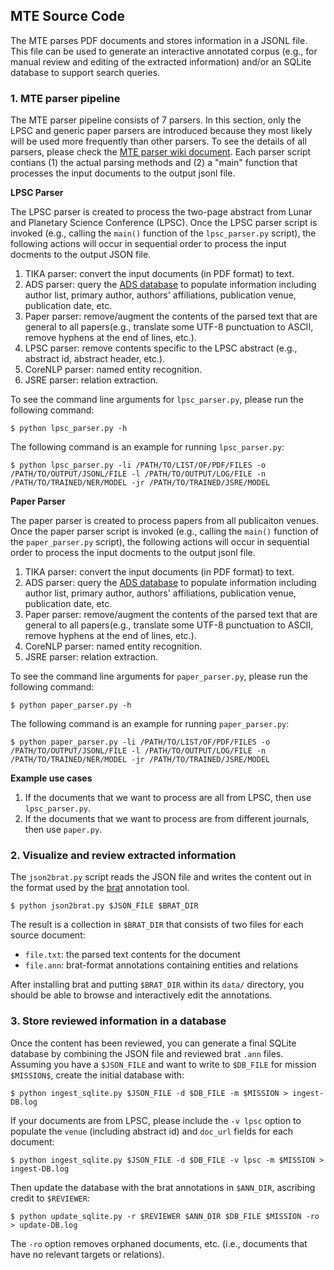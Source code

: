 ## MTE Source Code

The MTE parses PDF documents and stores information in a JSONL file.  This file can be used to generate an interactive annotated corpus (e.g., for manual review and editing of the extracted information) and/or an SQLite database to support search queries.

### 1. MTE parser pipeline

The MTE parser pipeline consists of 7 parsers. In this section, only the LPSC and generic paper parsers are introduced because they most likely will be used more frequently than other parsers. To see the details of all parsers, please check the [MTE parser wiki document](https://github.com/wkiri/MTE/wiki/MTE-Parsers). Each parser script contians (1) the actual parsing methods and (2) a "main" function that processes the input documents to the output jsonl file.   


**LPSC Parser**

The LPSC parser is created to process the two-page abstract from Lunar and Planetary Science Conference (LPSC). Once the LPSC parser script is invoked (e.g., calling the `main()` function of the `lpsc_parser.py` script), the following actions will occur in sequential order to process the input docments to the output JSON file.

1. TIKA parser: convert the input documents (in PDF format) to text.
2. ADS parser: query the [ADS database](https://ui.adsabs.harvard.edu/) to populate information including author list, primary author, authors' affiliations, publication venue, publication date, etc.
3. Paper parser: remove/augment the contents of the parsed text that are general to all papers(e.g., translate some UTF-8 punctuation to ASCII, remove hyphens at the end of lines, etc.).
4. LPSC parser: remove contents specific to the LPSC abstract (e.g., abstract id, abstract header, etc.).
5. CoreNLP parser: named entity recognition. 
6. JSRE parser: relation extraction.

To see the command line arguments for `lpsc_parser.py`, please run the following command:

```Console
$ python lpsc_parser.py -h
```

The following command is an example for running `lpsc_parser.py`:

```Console
$ python lpsc_parser.py -li /PATH/TO/LIST/OF/PDF/FILES -o /PATH/TO/OUTPUT/JSONL/FILE -l /PATH/TO/OUTPUT/LOG/FILE -n /PATH/TO/TRAINED/NER/MODEL -jr /PATH/TO/TRAINED/JSRE/MODEL
```

**Paper Parser** 

The paper parser is created to process papers from all publicaiton venues. Once the paper parser script is invoked (e.g., calling the `main()` function of the `paper_parser.py` script), the following actions will occur in sequential order to process the input docments to the output jsonl file.


1. TIKA parser: convert the input documents (in PDF format) to text.
2. ADS parser: query the [ADS database](https://ui.adsabs.harvard.edu/) to populate information including author list, primary author, authors' affiliations, publication venue, publication date, etc.
3. Paper parser: remove/augment the contents of the parsed text that are general to all papers(e.g., translate some UTF-8 punctuation to ASCII, remove hyphens at the end of lines, etc.).
4. CoreNLP parser: named entity recognition. 
5. JSRE parser: relation extraction.

To see the command line arguments for `paper_parser.py`, please run the following command:

```Console
$ python paper_parser.py -h
```

The following command is an example for running `paper_parser.py`:

```Console
$ python paper_parser.py -li /PATH/TO/LIST/OF/PDF/FILES -o /PATH/TO/OUTPUT/JSONL/FILE -l /PATH/TO/OUTPUT/LOG/FILE -n /PATH/TO/TRAINED/NER/MODEL -jr /PATH/TO/TRAINED/JSRE/MODEL
```

**Example use cases**

1. If the documents that we want to process are all from LPSC, then use `lpsc_parser.py`.
2. If the documents that we want to process are from different journals, then use `paper.py`.

### 2. Visualize and review extracted information

The `json2brat.py` script reads the JSON file and writes the content out in the format used by the [brat](https://brat.nlplab.org/) annotation tool.  

```Console
$ python json2brat.py $JSON_FILE $BRAT_DIR
```

The result is a collection in `$BRAT_DIR` that consists of two files for each source document:
* `file.txt`: the parsed text contents for the document
* `file.ann`: brat-format annotations containing entities and relations

After installing brat and putting `$BRAT_DIR` within its `data/` directory, you should be able to browse and interactively edit the annotations.

### 3. Store reviewed information in a database

Once the content has been reviewed, you can generate a final SQLite database by combining the JSON file and reviewed brat `.ann` files.  Assuming you have a `$JSON_FILE` and want to write to `$DB_FILE` for mission `$MISSION$`, create the initial database with:

```Console
$ python ingest_sqlite.py $JSON_FILE -d $DB_FILE -m $MISSION > ingest-DB.log
```

If your documents are from LPSC, please include the `-v lpsc` option to populate the `venue` (including abstract id) and `doc_url` fields for each document:

```Console
$ python ingest_sqlite.py $JSON_FILE -d $DB_FILE -v lpsc -m $MISSION > ingest-DB.log
```

Then update the database with the brat annotations in `$ANN_DIR`, ascribing credit to `$REVIEWER`:

```Console
$ python update_sqlite.py -r $REVIEWER $ANN_DIR $DB_FILE $MISSION -ro > update-DB.log
```

The `-ro` option removes orphaned documents, etc. (i.e., documents that have no relevant targets or relations).
